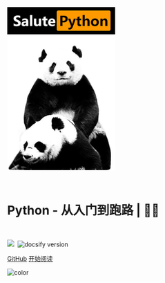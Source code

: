 <img src="img/1.jpg" width = "250" alt="Salute_Python" align=center />

<br><h1><B>Python - 从入门到跑路 | 🚴‍♂️ </B></h1><br>

<img src="https://img.shields.io/github/repo-size/goudemaoningsir/Salute_Python.svg?label=Repo%20size&style=flat-square&color=red" height="20">
  <img src="https://img.shields.io/badge/license-MIT-blue" data-origin="https://choosealicense.com/licenses/mit/" alt="">
  <img src="https://img.shields.io/badge/docsify-v4.13.1-brightgreen" data-origin="https://github.com/docsifyjs/docsify" alt="docsify version">


[GitHub](https://github.com/goudemaoningsir/Salute_Python)
[开始阅读](/README.md)


<!-- 背景色 -->
![color](#fff)



